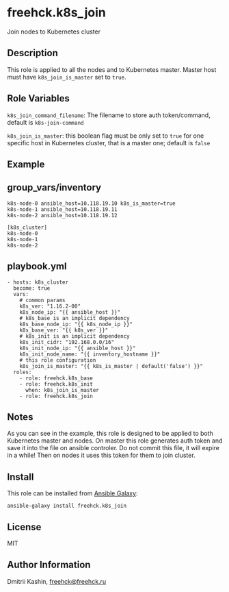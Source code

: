 freehck.k8s_join
=========

Join nodes to Kubernetes cluster

Description
-----------

This role is applied to all the nodes and to Kubernetes master. Master host must have `k8s_join_is_master` set to `true`.

Role Variables
--------------

`k8s_join_command_filename`: The filename to store auth token/command, default is `k8s-join-command`

`k8s_join_is_master`: this boolean flag must be only set to `true` for one specific host in Kubernetes cluster, that is a master one; default is `false`

Example
-------

## group_vars/inventory

    k8s-node-0 ansible_host=10.118.19.10 k8s_is_master=true
    k8s-node-1 ansible_host=10.118.19.11
    k8s-node-2 ansible_host=10.118.19.12
    
    [k8s_cluster]
    k8s-node-0
    k8s-node-1
    k8s-node-2

## playbook.yml

    - hosts: k8s_cluster
      become: true
      vars:
        # common params
        k8s_ver: "1.16.2-00"
        k8s_node_ip: "{{ ansible_host }}"
        # k8s_base is an implicit dependency
        k8s_base_node_ip: "{{ k8s_node_ip }}"
        k8s_base_ver: "{{ k8s_ver }}"
        # k8s_init is an implicit dependency
        k8s_init_cidr: "192.168.0.0/16"
        k8s_init_node_ip: "{{ ansible_host }}"
        k8s_init_node_name: "{{ inventory_hostname }}"
        # this role configuration
        k8s_join_is_master: "{{ k8s_is_master | default('false') }}"
      roles:
        - role: freehck.k8s_base
        - role: freehck.k8s_init
          when: k8s_join_is_master
        - role: freehck.k8s_join



Notes
-----

As you can see in the example, this role is designed to be applied to both Kubernetes master and nodes. On master this role generates auth token and save it into the file on ansible controler. Do not commit this file, it will expire in a while! Then on nodes it uses this token for them to join cluster.

Install
-------

This role can be installed from [Ansible Galaxy](https://galaxy.ansible.com/):

`ansible-galaxy install freehck.k8s_join`

License
-------

MIT

Author Information
------------------

Dmitrii Kashin, <freehck@freehck.ru>
